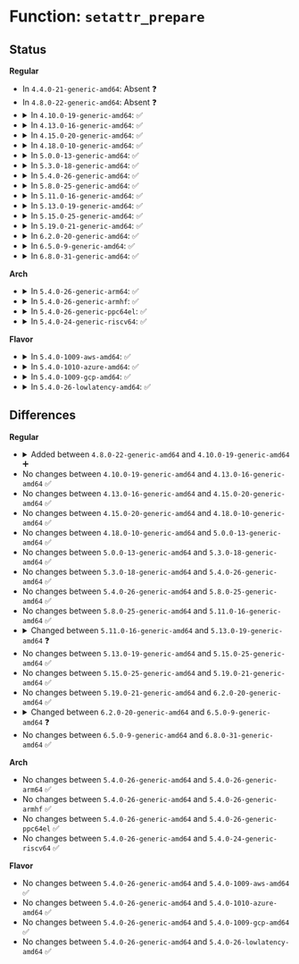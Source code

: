 # Function: <code>setattr_prepare</code>

## Status
<b>Regular</b>
<ul>
<li>
In <code>4.4.0-21-generic-amd64</code>: Absent ❓
</li>
<li>
In <code>4.8.0-22-generic-amd64</code>: Absent ❓
</li>
<li>
<details>
<summary>In <code>4.10.0-19-generic-amd64</code>: ✅</summary>

```c
int setattr_prepare(struct dentry * dentry, struct iattr * attr)
```

```json
{
  "name": "setattr_prepare",
  "collision_type": "Unique Global",
  "inline_type": "No",
  "funcs": [
    {
      "addr": 18446744071581355104,
      "name": "setattr_prepare",
      "external": true,
      "loc": "fs/attr.c:57",
      "file": "fs/attr.c",
      "inline": "seen, unknown",
      "caller_inline": [],
      "caller_func": [
        "mm/shmem.c:shmem_setattr",
        "fs/libfs.c:simple_setattr",
        "fs/proc/base.c:proc_setattr",
        "fs/proc/generic.c:proc_notify_change",
        "fs/proc/proc_sysctl.c:proc_sys_setattr",
        "fs/kernfs/inode.c:kernfs_iop_setattr",
        "fs/ext4/inode.c:ext4_setattr",
        "fs/fat/file.c:fat_setattr",
        "fs/ecryptfs/inode.c:ecryptfs_setattr",
        "fs/fuse/dir.c:fuse_do_setattr"
      ]
    }
  ],
  "symbols": [
    {
      "addr": 18446744071581355104,
      "name": "setattr_prepare",
      "section": ".text",
      "bind": "STB_GLOBAL",
      "size": 453
    }
  ]
}
```
</details>
</li>
<li>
<details>
<summary>In <code>4.13.0-16-generic-amd64</code>: ✅</summary>

```c
int setattr_prepare(struct dentry * dentry, struct iattr * attr)
```

```json
{
  "name": "setattr_prepare",
  "collision_type": "Unique Global",
  "inline_type": "No",
  "funcs": [
    {
      "addr": 18446744071581410448,
      "name": "setattr_prepare",
      "external": true,
      "loc": "fs/attr.c:58",
      "file": "fs/attr.c",
      "inline": "seen, unknown",
      "caller_inline": [],
      "caller_func": [
        "mm/shmem.c:shmem_setattr",
        "fs/libfs.c:simple_setattr",
        "fs/proc/base.c:proc_setattr",
        "fs/proc/generic.c:proc_notify_change",
        "fs/proc/proc_sysctl.c:proc_sys_setattr",
        "fs/kernfs/inode.c:kernfs_iop_setattr",
        "fs/ext4/inode.c:ext4_setattr",
        "fs/fat/file.c:fat_setattr",
        "fs/ecryptfs/inode.c:ecryptfs_setattr",
        "fs/fuse/dir.c:fuse_do_setattr"
      ]
    }
  ],
  "symbols": [
    {
      "addr": 18446744071581410448,
      "name": "setattr_prepare",
      "section": ".text",
      "bind": "STB_GLOBAL",
      "size": 453
    }
  ]
}
```
</details>
</li>
<li>
<details>
<summary>In <code>4.15.0-20-generic-amd64</code>: ✅</summary>

```c
int setattr_prepare(struct dentry * dentry, struct iattr * attr)
```

```json
{
  "name": "setattr_prepare",
  "collision_type": "Unique Global",
  "inline_type": "No",
  "funcs": [
    {
      "addr": 18446744071581552048,
      "name": "setattr_prepare",
      "external": true,
      "loc": "fs/attr.c:59",
      "file": "fs/attr.c",
      "inline": "seen, unknown",
      "caller_inline": [],
      "caller_func": [
        "mm/shmem.c:shmem_setattr",
        "fs/libfs.c:simple_setattr",
        "fs/proc/base.c:proc_setattr",
        "fs/proc/generic.c:proc_notify_change",
        "fs/proc/proc_sysctl.c:proc_sys_setattr",
        "fs/kernfs/inode.c:kernfs_iop_setattr",
        "fs/ext4/inode.c:ext4_setattr",
        "fs/fat/file.c:fat_setattr",
        "fs/ecryptfs/inode.c:ecryptfs_setattr",
        "fs/fuse/dir.c:fuse_do_setattr"
      ]
    }
  ],
  "symbols": [
    {
      "addr": 18446744071581552048,
      "name": "setattr_prepare",
      "section": ".text",
      "bind": "STB_GLOBAL",
      "size": 453
    }
  ]
}
```
</details>
</li>
<li>
<details>
<summary>In <code>4.18.0-10-generic-amd64</code>: ✅</summary>

```c
int setattr_prepare(struct dentry * dentry, struct iattr * attr)
```

```json
{
  "name": "setattr_prepare",
  "collision_type": "Unique Global",
  "inline_type": "No",
  "funcs": [
    {
      "addr": 18446744071581708144,
      "name": "setattr_prepare",
      "external": true,
      "loc": "fs/attr.c:61",
      "file": "fs/attr.c",
      "inline": "seen, unknown",
      "caller_inline": [],
      "caller_func": [
        "mm/shmem.c:shmem_setattr",
        "fs/libfs.c:simple_setattr",
        "fs/proc/base.c:proc_setattr",
        "fs/proc/generic.c:proc_notify_change",
        "fs/proc/proc_sysctl.c:proc_sys_setattr",
        "fs/kernfs/inode.c:kernfs_iop_setattr",
        "fs/ext4/inode.c:ext4_setattr",
        "fs/hugetlbfs/inode.c:hugetlbfs_setattr",
        "fs/fat/file.c:fat_setattr",
        "fs/ecryptfs/inode.c:ecryptfs_setattr",
        "fs/fuse/dir.c:fuse_do_setattr"
      ]
    }
  ],
  "symbols": [
    {
      "addr": 18446744071581708144,
      "name": "setattr_prepare",
      "section": ".text",
      "bind": "STB_GLOBAL",
      "size": 497
    }
  ]
}
```
</details>
</li>
<li>
<details>
<summary>In <code>5.0.0-13-generic-amd64</code>: ✅</summary>

```c
int setattr_prepare(struct dentry * dentry, struct iattr * attr)
```

```json
{
  "name": "setattr_prepare",
  "collision_type": "Unique Global",
  "inline_type": "No",
  "funcs": [
    {
      "addr": 18446744071581794656,
      "name": "setattr_prepare",
      "external": true,
      "loc": "fs/attr.c:61",
      "file": "fs/attr.c",
      "inline": "seen, unknown",
      "caller_inline": [],
      "caller_func": [
        "mm/shmem.c:shmem_setattr",
        "fs/libfs.c:simple_setattr",
        "fs/proc/base.c:proc_setattr",
        "fs/proc/generic.c:proc_notify_change",
        "fs/proc/proc_sysctl.c:proc_sys_setattr",
        "fs/kernfs/inode.c:kernfs_iop_setattr",
        "fs/ext4/inode.c:ext4_setattr",
        "fs/hugetlbfs/inode.c:hugetlbfs_setattr",
        "fs/fat/file.c:fat_setattr",
        "fs/ecryptfs/inode.c:ecryptfs_setattr",
        "fs/fuse/dir.c:fuse_do_setattr"
      ]
    }
  ],
  "symbols": [
    {
      "addr": 18446744071581794656,
      "name": "setattr_prepare",
      "section": ".text",
      "bind": "STB_GLOBAL",
      "size": 497
    }
  ]
}
```
</details>
</li>
<li>
<details>
<summary>In <code>5.3.0-18-generic-amd64</code>: ✅</summary>

```c
int setattr_prepare(struct dentry * dentry, struct iattr * attr)
```

```json
{
  "name": "setattr_prepare",
  "collision_type": "Unique Global",
  "inline_type": "No",
  "funcs": [
    {
      "addr": 18446744071581913472,
      "name": "setattr_prepare",
      "external": true,
      "loc": "fs/attr.c:61",
      "file": "fs/attr.c",
      "inline": "seen, unknown",
      "caller_inline": [],
      "caller_func": [
        "mm/shmem.c:shmem_setattr",
        "fs/libfs.c:simple_setattr",
        "fs/proc/base.c:proc_setattr",
        "fs/proc/generic.c:proc_notify_change",
        "fs/proc/proc_sysctl.c:proc_sys_setattr",
        "fs/kernfs/inode.c:kernfs_iop_setattr",
        "fs/ext4/inode.c:ext4_setattr",
        "fs/hugetlbfs/inode.c:hugetlbfs_setattr",
        "fs/fat/file.c:fat_setattr",
        "fs/ecryptfs/inode.c:ecryptfs_setattr",
        "fs/fuse/dir.c:fuse_do_setattr"
      ]
    }
  ],
  "symbols": [
    {
      "addr": 18446744071581913472,
      "name": "setattr_prepare",
      "section": ".text",
      "bind": "STB_GLOBAL",
      "size": 493
    }
  ]
}
```
</details>
</li>
<li>
<details>
<summary>In <code>5.4.0-26-generic-amd64</code>: ✅</summary>

```c
int setattr_prepare(struct dentry * dentry, struct iattr * attr)
```

```json
{
  "name": "setattr_prepare",
  "collision_type": "Unique Global",
  "inline_type": "No",
  "funcs": [
    {
      "addr": 18446744071581985760,
      "name": "setattr_prepare",
      "external": true,
      "loc": "fs/attr.c:61",
      "file": "fs/attr.c",
      "inline": "seen, unknown",
      "caller_inline": [],
      "caller_func": [
        "mm/shmem.c:shmem_setattr",
        "fs/libfs.c:simple_setattr",
        "fs/proc/base.c:proc_setattr",
        "fs/proc/generic.c:proc_notify_change",
        "fs/proc/proc_sysctl.c:proc_sys_setattr",
        "fs/kernfs/inode.c:kernfs_iop_setattr",
        "fs/ext4/inode.c:ext4_setattr",
        "fs/hugetlbfs/inode.c:hugetlbfs_setattr",
        "fs/fat/file.c:fat_setattr",
        "fs/ecryptfs/inode.c:ecryptfs_setattr",
        "fs/fuse/dir.c:fuse_do_setattr"
      ]
    }
  ],
  "symbols": [
    {
      "addr": 18446744071581985760,
      "name": "setattr_prepare",
      "section": ".text",
      "bind": "STB_GLOBAL",
      "size": 493
    }
  ]
}
```
</details>
</li>
<li>
<details>
<summary>In <code>5.8.0-25-generic-amd64</code>: ✅</summary>

```c
int setattr_prepare(struct dentry * dentry, struct iattr * attr)
```

```json
{
  "name": "setattr_prepare",
  "collision_type": "Unique Global",
  "inline_type": "No",
  "funcs": [
    {
      "addr": 18446744071582219488,
      "name": "setattr_prepare",
      "external": true,
      "loc": "fs/attr.c:61",
      "file": "fs/attr.c",
      "inline": "seen, unknown",
      "caller_inline": [],
      "caller_func": [
        "mm/shmem.c:shmem_setattr",
        "fs/libfs.c:simple_setattr",
        "fs/proc/base.c:proc_setattr",
        "fs/proc/generic.c:proc_notify_change",
        "fs/proc/proc_sysctl.c:proc_sys_setattr",
        "fs/kernfs/inode.c:kernfs_iop_setattr",
        "fs/ext4/inode.c:ext4_setattr",
        "fs/hugetlbfs/inode.c:hugetlbfs_setattr",
        "fs/fat/file.c:fat_setattr",
        "fs/ecryptfs/inode.c:ecryptfs_setattr",
        "fs/fuse/dir.c:fuse_do_setattr"
      ]
    }
  ],
  "symbols": [
    {
      "addr": 18446744071582219488,
      "name": "setattr_prepare",
      "section": ".text",
      "bind": "STB_GLOBAL",
      "size": 493
    }
  ]
}
```
</details>
</li>
<li>
<details>
<summary>In <code>5.11.0-16-generic-amd64</code>: ✅</summary>

```c
int setattr_prepare(struct dentry * dentry, struct iattr * attr)
```

```json
{
  "name": "setattr_prepare",
  "collision_type": "Unique Global",
  "inline_type": "No",
  "funcs": [
    {
      "addr": 18446744071582266944,
      "name": "setattr_prepare",
      "external": true,
      "loc": "fs/attr.c:61",
      "file": "fs/attr.c",
      "inline": "seen, unknown",
      "caller_inline": [],
      "caller_func": [
        "mm/shmem.c:shmem_setattr",
        "fs/libfs.c:simple_setattr",
        "fs/proc/base.c:proc_setattr",
        "fs/proc/generic.c:proc_notify_change",
        "fs/proc/proc_sysctl.c:proc_sys_setattr",
        "fs/kernfs/inode.c:kernfs_iop_setattr",
        "fs/ext4/inode.c:ext4_setattr",
        "fs/hugetlbfs/inode.c:hugetlbfs_setattr",
        "fs/fat/file.c:fat_setattr",
        "fs/ecryptfs/inode.c:ecryptfs_setattr",
        "fs/fuse/dir.c:fuse_do_setattr"
      ]
    }
  ],
  "symbols": [
    {
      "addr": 18446744071582266944,
      "name": "setattr_prepare",
      "section": ".text",
      "bind": "STB_GLOBAL",
      "size": 493
    }
  ]
}
```
</details>
</li>
<li>
<details>
<summary>In <code>5.13.0-19-generic-amd64</code>: ✅</summary>

```c
int setattr_prepare(struct user_namespace * mnt_userns, struct dentry * dentry, struct iattr * attr)
```

```json
{
  "name": "setattr_prepare",
  "collision_type": "Unique Global",
  "inline_type": "No",
  "funcs": [
    {
      "addr": 18446744071582292288,
      "name": "setattr_prepare",
      "external": true,
      "loc": "fs/attr.c:96",
      "file": "fs/attr.c",
      "inline": "seen, unknown",
      "caller_inline": [],
      "caller_func": [
        "mm/shmem.c:shmem_setattr",
        "fs/libfs.c:simple_setattr",
        "fs/proc/base.c:proc_setattr",
        "fs/proc/generic.c:proc_notify_change",
        "fs/proc/proc_sysctl.c:proc_sys_setattr",
        "fs/kernfs/inode.c:kernfs_iop_setattr",
        "fs/ext4/inode.c:ext4_setattr",
        "fs/hugetlbfs/inode.c:hugetlbfs_setattr",
        "fs/fat/file.c:fat_setattr",
        "fs/ecryptfs/inode.c:ecryptfs_setattr",
        "fs/fuse/dir.c:fuse_do_setattr"
      ]
    }
  ],
  "symbols": [
    {
      "addr": 18446744071582292288,
      "name": "setattr_prepare",
      "section": ".text",
      "bind": "STB_GLOBAL",
      "size": 587
    }
  ]
}
```
</details>
</li>
<li>
<details>
<summary>In <code>5.15.0-25-generic-amd64</code>: ✅</summary>

```c
int setattr_prepare(struct user_namespace * mnt_userns, struct dentry * dentry, struct iattr * attr)
```

```json
{
  "name": "setattr_prepare",
  "collision_type": "Unique Global",
  "inline_type": "No",
  "funcs": [
    {
      "addr": 18446744071582611088,
      "name": "setattr_prepare",
      "external": true,
      "loc": "fs/attr.c:96",
      "file": "fs/attr.c",
      "inline": "seen, unknown",
      "caller_inline": [],
      "caller_func": [
        "mm/shmem.c:shmem_setattr",
        "fs/libfs.c:simple_setattr",
        "fs/proc/base.c:proc_setattr",
        "fs/proc/generic.c:proc_notify_change",
        "fs/proc/proc_sysctl.c:proc_sys_setattr",
        "fs/kernfs/inode.c:kernfs_iop_setattr",
        "fs/ext4/inode.c:ext4_setattr",
        "fs/hugetlbfs/inode.c:hugetlbfs_setattr",
        "fs/fat/file.c:fat_setattr",
        "fs/ecryptfs/inode.c:ecryptfs_setattr",
        "fs/fuse/dir.c:fuse_do_setattr"
      ]
    }
  ],
  "symbols": [
    {
      "addr": 18446744071582611088,
      "name": "setattr_prepare",
      "section": ".text",
      "bind": "STB_GLOBAL",
      "size": 592
    }
  ]
}
```
</details>
</li>
<li>
<details>
<summary>In <code>5.19.0-21-generic-amd64</code>: ✅</summary>

```c
int setattr_prepare(struct user_namespace * mnt_userns, struct dentry * dentry, struct iattr * attr)
```

```json
{
  "name": "setattr_prepare",
  "collision_type": "Unique Global",
  "inline_type": "No",
  "funcs": [
    {
      "addr": 18446744071583145792,
      "name": "setattr_prepare",
      "external": true,
      "loc": "fs/attr.c:102",
      "file": "fs/attr.c",
      "inline": "seen, unknown",
      "caller_inline": [],
      "caller_func": [
        "mm/shmem.c:shmem_setattr",
        "fs/libfs.c:simple_setattr",
        "fs/proc/base.c:proc_setattr",
        "fs/proc/generic.c:proc_notify_change",
        "fs/proc/proc_sysctl.c:proc_sys_setattr",
        "fs/kernfs/inode.c:kernfs_iop_setattr",
        "fs/ext4/inode.c:ext4_setattr",
        "fs/hugetlbfs/inode.c:hugetlbfs_setattr",
        "fs/fat/file.c:fat_setattr",
        "fs/ecryptfs/inode.c:ecryptfs_setattr",
        "fs/fuse/dir.c:fuse_do_setattr"
      ]
    }
  ],
  "symbols": [
    {
      "addr": 18446744071583145792,
      "name": "setattr_prepare",
      "section": ".text",
      "bind": "STB_GLOBAL",
      "size": 970
    }
  ]
}
```
</details>
</li>
<li>
<details>
<summary>In <code>6.2.0-20-generic-amd64</code>: ✅</summary>

```c
int setattr_prepare(struct user_namespace * mnt_userns, struct dentry * dentry, struct iattr * attr)
```

```json
{
  "name": "setattr_prepare",
  "collision_type": "Unique Global",
  "inline_type": "No",
  "funcs": [
    {
      "addr": 18446744071583716944,
      "name": "setattr_prepare",
      "external": true,
      "loc": "fs/attr.c:164",
      "file": "fs/attr.c",
      "inline": "seen, unknown",
      "caller_inline": [],
      "caller_func": [
        "mm/shmem.c:shmem_setattr",
        "fs/libfs.c:simple_setattr",
        "fs/proc/base.c:proc_setattr",
        "fs/proc/generic.c:proc_notify_change",
        "fs/proc/proc_sysctl.c:proc_sys_setattr",
        "fs/kernfs/inode.c:kernfs_iop_setattr",
        "fs/ext4/inode.c:ext4_setattr",
        "fs/hugetlbfs/inode.c:hugetlbfs_setattr",
        "fs/fat/file.c:fat_setattr",
        "fs/ecryptfs/inode.c:ecryptfs_setattr",
        "fs/fuse/dir.c:fuse_do_setattr"
      ]
    }
  ],
  "symbols": [
    {
      "addr": 18446744071583716944,
      "name": "setattr_prepare",
      "section": ".text",
      "bind": "STB_GLOBAL",
      "size": 906
    }
  ]
}
```
</details>
</li>
<li>
<details>
<summary>In <code>6.5.0-9-generic-amd64</code>: ✅</summary>

```c
int setattr_prepare(struct mnt_idmap * idmap, struct dentry * dentry, struct iattr * attr)
```

```json
{
  "name": "setattr_prepare",
  "collision_type": "Unique Global",
  "inline_type": "No",
  "funcs": [
    {
      "addr": 18446744071583934416,
      "name": "setattr_prepare",
      "external": true,
      "loc": "fs/attr.c:165",
      "file": "fs/attr.c",
      "inline": "seen, unknown",
      "caller_inline": [],
      "caller_func": [
        "mm/shmem.c:shmem_setattr",
        "fs/libfs.c:simple_setattr",
        "fs/proc/base.c:proc_setattr",
        "fs/proc/generic.c:proc_notify_change",
        "fs/proc/proc_sysctl.c:proc_sys_setattr",
        "fs/kernfs/inode.c:kernfs_iop_setattr",
        "fs/ext4/inode.c:ext4_setattr",
        "fs/hugetlbfs/inode.c:hugetlbfs_setattr",
        "fs/fat/file.c:fat_setattr",
        "fs/ecryptfs/inode.c:ecryptfs_setattr",
        "fs/fuse/dir.c:fuse_do_setattr"
      ]
    }
  ],
  "symbols": [
    {
      "addr": 18446744071583934416,
      "name": "setattr_prepare",
      "section": ".text",
      "bind": "STB_GLOBAL",
      "size": 691
    }
  ]
}
```
</details>
</li>
<li>
<details>
<summary>In <code>6.8.0-31-generic-amd64</code>: ✅</summary>

```c
int setattr_prepare(struct mnt_idmap * idmap, struct dentry * dentry, struct iattr * attr)
```

```json
{
  "name": "setattr_prepare",
  "collision_type": "Unique Global",
  "inline_type": "No",
  "funcs": [
    {
      "addr": 18446744071584140656,
      "name": "setattr_prepare",
      "external": true,
      "loc": "fs/attr.c:165",
      "file": "fs/attr.c",
      "inline": "seen, unknown",
      "caller_inline": [],
      "caller_func": [
        "mm/shmem.c:shmem_setattr",
        "fs/libfs.c:simple_setattr",
        "fs/proc/base.c:proc_setattr",
        "fs/proc/generic.c:proc_notify_change",
        "fs/proc/proc_sysctl.c:proc_sys_setattr",
        "fs/kernfs/inode.c:kernfs_iop_setattr",
        "fs/ext4/inode.c:ext4_setattr",
        "fs/hugetlbfs/inode.c:hugetlbfs_setattr",
        "fs/fat/file.c:fat_setattr",
        "fs/ecryptfs/inode.c:ecryptfs_setattr",
        "fs/fuse/dir.c:fuse_do_setattr"
      ]
    }
  ],
  "symbols": [
    {
      "addr": 18446744071584140656,
      "name": "setattr_prepare",
      "section": ".text",
      "bind": "STB_GLOBAL",
      "size": 691
    }
  ]
}
```
</details>
</li>
</ul>
<b>Arch</b>
<ul>
<li>
<details>
<summary>In <code>5.4.0-26-generic-arm64</code>: ✅</summary>

```c
int setattr_prepare(struct dentry * dentry, struct iattr * attr)
```

```json
{
  "name": "setattr_prepare",
  "collision_type": "Unique Global",
  "inline_type": "No",
  "funcs": [
    {
      "addr": 18446603336493498576,
      "name": "setattr_prepare",
      "external": true,
      "loc": "fs/attr.c:61",
      "file": "fs/attr.c",
      "inline": "seen, unknown",
      "caller_inline": [],
      "caller_func": [
        "mm/shmem.c:shmem_setattr",
        "fs/libfs.c:simple_setattr",
        "fs/proc/base.c:proc_setattr",
        "fs/proc/generic.c:proc_notify_change",
        "fs/proc/proc_sysctl.c:proc_sys_setattr",
        "fs/kernfs/inode.c:kernfs_iop_setattr",
        "fs/ext4/inode.c:ext4_setattr",
        "fs/hugetlbfs/inode.c:hugetlbfs_setattr",
        "fs/fat/file.c:fat_setattr",
        "fs/ecryptfs/inode.c:ecryptfs_setattr",
        "fs/fuse/dir.c:fuse_do_setattr"
      ]
    }
  ],
  "symbols": [
    {
      "addr": 18446603336493498576,
      "name": "setattr_prepare",
      "section": ".text",
      "bind": "STB_GLOBAL",
      "size": 512
    }
  ]
}
```
</details>
</li>
<li>
<details>
<summary>In <code>5.4.0-26-generic-armhf</code>: ✅</summary>

```c
int setattr_prepare(struct dentry * dentry, struct iattr * attr)
```

```json
{
  "name": "setattr_prepare",
  "collision_type": "Unique Global",
  "inline_type": "No",
  "funcs": [
    {
      "addr": 3227056452,
      "name": "setattr_prepare",
      "external": true,
      "loc": "fs/attr.c:61",
      "file": "fs/attr.c",
      "inline": "seen, unknown",
      "caller_inline": [],
      "caller_func": [
        "mm/shmem.c:shmem_setattr",
        "fs/libfs.c:simple_setattr",
        "fs/proc/base.c:proc_setattr",
        "fs/proc/generic.c:proc_notify_change",
        "fs/proc/proc_sysctl.c:proc_sys_setattr",
        "fs/kernfs/inode.c:kernfs_iop_setattr",
        "fs/ext4/inode.c:ext4_setattr",
        "fs/fat/file.c:fat_setattr",
        "fs/ecryptfs/inode.c:ecryptfs_setattr",
        "fs/fuse/dir.c:fuse_do_setattr"
      ]
    }
  ],
  "symbols": [
    {
      "addr": 3227056452,
      "name": "setattr_prepare",
      "section": ".text",
      "bind": "STB_GLOBAL",
      "size": 516
    }
  ]
}
```
</details>
</li>
<li>
<details>
<summary>In <code>5.4.0-26-generic-ppc64el</code>: ✅</summary>

```c
int setattr_prepare(struct dentry * dentry, struct iattr * attr)
```

```json
{
  "name": "setattr_prepare",
  "collision_type": "Unique Global",
  "inline_type": "No",
  "funcs": [
    {
      "addr": 13835058055287060416,
      "name": "setattr_prepare",
      "external": true,
      "loc": "fs/attr.c:61",
      "file": "fs/attr.c",
      "inline": "seen, unknown",
      "caller_inline": [],
      "caller_func": [
        "mm/shmem.c:shmem_setattr",
        "fs/libfs.c:simple_setattr",
        "fs/proc/base.c:proc_setattr",
        "fs/proc/generic.c:proc_notify_change",
        "fs/proc/proc_sysctl.c:proc_sys_setattr",
        "fs/kernfs/inode.c:kernfs_iop_setattr",
        "fs/ext4/inode.c:ext4_setattr",
        "fs/hugetlbfs/inode.c:hugetlbfs_setattr",
        "fs/fat/file.c:fat_setattr",
        "fs/ecryptfs/inode.c:ecryptfs_setattr",
        "fs/fuse/dir.c:fuse_do_setattr"
      ]
    }
  ],
  "symbols": [
    {
      "addr": 13835058055287060416,
      "name": "setattr_prepare",
      "section": ".text",
      "bind": "STB_GLOBAL",
      "size": 776
    }
  ]
}
```
</details>
</li>
<li>
<details>
<summary>In <code>5.4.0-24-generic-riscv64</code>: ✅</summary>

```c
int setattr_prepare(struct dentry * dentry, struct iattr * attr)
```

```json
{
  "name": "setattr_prepare",
  "collision_type": "Unique Global",
  "inline_type": "No",
  "funcs": [
    {
      "addr": 18446743936273171728,
      "name": "setattr_prepare",
      "external": true,
      "loc": "fs/attr.c:61",
      "file": "fs/attr.c",
      "inline": "seen, unknown",
      "caller_inline": [],
      "caller_func": [
        "mm/shmem.c:shmem_setattr",
        "fs/libfs.c:simple_setattr",
        "fs/proc/base.c:proc_setattr",
        "fs/proc/generic.c:proc_notify_change",
        "fs/proc/proc_sysctl.c:proc_sys_setattr",
        "fs/kernfs/inode.c:kernfs_iop_setattr",
        "fs/ext4/inode.c:ext4_setattr",
        "fs/hugetlbfs/inode.c:hugetlbfs_setattr",
        "fs/fat/file.c:fat_setattr",
        "fs/ecryptfs/inode.c:ecryptfs_setattr",
        "fs/fuse/dir.c:fuse_do_setattr"
      ]
    }
  ],
  "symbols": [
    {
      "addr": 18446743936273171728,
      "name": "setattr_prepare",
      "section": ".text",
      "bind": "STB_GLOBAL",
      "size": 392
    }
  ]
}
```
</details>
</li>
</ul>
<b>Flavor</b>
<ul>
<li>
<details>
<summary>In <code>5.4.0-1009-aws-amd64</code>: ✅</summary>

```c
int setattr_prepare(struct dentry * dentry, struct iattr * attr)
```

```json
{
  "name": "setattr_prepare",
  "collision_type": "Unique Global",
  "inline_type": "No",
  "funcs": [
    {
      "addr": 18446744071581954496,
      "name": "setattr_prepare",
      "external": true,
      "loc": "fs/attr.c:61",
      "file": "fs/attr.c",
      "inline": "seen, unknown",
      "caller_inline": [],
      "caller_func": [
        "mm/shmem.c:shmem_setattr",
        "fs/libfs.c:simple_setattr",
        "fs/proc/base.c:proc_setattr",
        "fs/proc/generic.c:proc_notify_change",
        "fs/proc/proc_sysctl.c:proc_sys_setattr",
        "fs/kernfs/inode.c:kernfs_iop_setattr",
        "fs/ext4/inode.c:ext4_setattr",
        "fs/hugetlbfs/inode.c:hugetlbfs_setattr",
        "fs/fat/file.c:fat_setattr",
        "fs/ecryptfs/inode.c:ecryptfs_setattr",
        "fs/fuse/dir.c:fuse_do_setattr"
      ]
    }
  ],
  "symbols": [
    {
      "addr": 18446744071581954496,
      "name": "setattr_prepare",
      "section": ".text",
      "bind": "STB_GLOBAL",
      "size": 493
    }
  ]
}
```
</details>
</li>
<li>
<details>
<summary>In <code>5.4.0-1010-azure-amd64</code>: ✅</summary>

```c
int setattr_prepare(struct dentry * dentry, struct iattr * attr)
```

```json
{
  "name": "setattr_prepare",
  "collision_type": "Unique Global",
  "inline_type": "No",
  "funcs": [
    {
      "addr": 18446744071581892064,
      "name": "setattr_prepare",
      "external": true,
      "loc": "fs/attr.c:61",
      "file": "fs/attr.c",
      "inline": "seen, unknown",
      "caller_inline": [],
      "caller_func": [
        "mm/shmem.c:shmem_setattr",
        "fs/libfs.c:simple_setattr",
        "fs/proc/base.c:proc_setattr",
        "fs/proc/generic.c:proc_notify_change",
        "fs/proc/proc_sysctl.c:proc_sys_setattr",
        "fs/kernfs/inode.c:kernfs_iop_setattr",
        "fs/ext4/inode.c:ext4_setattr",
        "fs/hugetlbfs/inode.c:hugetlbfs_setattr",
        "fs/fat/file.c:fat_setattr",
        "fs/ecryptfs/inode.c:ecryptfs_setattr",
        "fs/fuse/dir.c:fuse_do_setattr"
      ]
    }
  ],
  "symbols": [
    {
      "addr": 18446744071581892064,
      "name": "setattr_prepare",
      "section": ".text",
      "bind": "STB_GLOBAL",
      "size": 493
    }
  ]
}
```
</details>
</li>
<li>
<details>
<summary>In <code>5.4.0-1009-gcp-amd64</code>: ✅</summary>

```c
int setattr_prepare(struct dentry * dentry, struct iattr * attr)
```

```json
{
  "name": "setattr_prepare",
  "collision_type": "Unique Global",
  "inline_type": "No",
  "funcs": [
    {
      "addr": 18446744071581945808,
      "name": "setattr_prepare",
      "external": true,
      "loc": "fs/attr.c:61",
      "file": "fs/attr.c",
      "inline": "seen, unknown",
      "caller_inline": [],
      "caller_func": [
        "mm/shmem.c:shmem_setattr",
        "fs/libfs.c:simple_setattr",
        "fs/proc/base.c:proc_setattr",
        "fs/proc/generic.c:proc_notify_change",
        "fs/proc/proc_sysctl.c:proc_sys_setattr",
        "fs/kernfs/inode.c:kernfs_iop_setattr",
        "fs/ext4/inode.c:ext4_setattr",
        "fs/hugetlbfs/inode.c:hugetlbfs_setattr",
        "fs/fat/file.c:fat_setattr",
        "fs/ecryptfs/inode.c:ecryptfs_setattr",
        "fs/fuse/dir.c:fuse_do_setattr"
      ]
    }
  ],
  "symbols": [
    {
      "addr": 18446744071581945808,
      "name": "setattr_prepare",
      "section": ".text",
      "bind": "STB_GLOBAL",
      "size": 493
    }
  ]
}
```
</details>
</li>
<li>
<details>
<summary>In <code>5.4.0-26-lowlatency-amd64</code>: ✅</summary>

```c
int setattr_prepare(struct dentry * dentry, struct iattr * attr)
```

```json
{
  "name": "setattr_prepare",
  "collision_type": "Unique Global",
  "inline_type": "No",
  "funcs": [
    {
      "addr": 18446744071582015840,
      "name": "setattr_prepare",
      "external": true,
      "loc": "fs/attr.c:61",
      "file": "fs/attr.c",
      "inline": "seen, unknown",
      "caller_inline": [],
      "caller_func": [
        "mm/shmem.c:shmem_setattr",
        "fs/libfs.c:simple_setattr",
        "fs/proc/base.c:proc_setattr",
        "fs/proc/generic.c:proc_notify_change",
        "fs/proc/proc_sysctl.c:proc_sys_setattr",
        "fs/kernfs/inode.c:kernfs_iop_setattr",
        "fs/ext4/inode.c:ext4_setattr",
        "fs/hugetlbfs/inode.c:hugetlbfs_setattr",
        "fs/fat/file.c:fat_setattr",
        "fs/ecryptfs/inode.c:ecryptfs_setattr",
        "fs/fuse/dir.c:fuse_do_setattr"
      ]
    }
  ],
  "symbols": [
    {
      "addr": 18446744071582015840,
      "name": "setattr_prepare",
      "section": ".text",
      "bind": "STB_GLOBAL",
      "size": 493
    }
  ]
}
```
</details>
</li>
</ul>

## Differences
<b>Regular</b>
<ul>
<li>
<details>
<summary>Added between <code>4.8.0-22-generic-amd64</code> and <code>4.10.0-19-generic-amd64</code> ➕</summary>

```c
int setattr_prepare(struct dentry * dentry, struct iattr * attr)
```
</details>
</li>
<li>
No changes between <code>4.10.0-19-generic-amd64</code> and <code>4.13.0-16-generic-amd64</code> ✅
</li>
<li>
No changes between <code>4.13.0-16-generic-amd64</code> and <code>4.15.0-20-generic-amd64</code> ✅
</li>
<li>
No changes between <code>4.15.0-20-generic-amd64</code> and <code>4.18.0-10-generic-amd64</code> ✅
</li>
<li>
No changes between <code>4.18.0-10-generic-amd64</code> and <code>5.0.0-13-generic-amd64</code> ✅
</li>
<li>
No changes between <code>5.0.0-13-generic-amd64</code> and <code>5.3.0-18-generic-amd64</code> ✅
</li>
<li>
No changes between <code>5.3.0-18-generic-amd64</code> and <code>5.4.0-26-generic-amd64</code> ✅
</li>
<li>
No changes between <code>5.4.0-26-generic-amd64</code> and <code>5.8.0-25-generic-amd64</code> ✅
</li>
<li>
No changes between <code>5.8.0-25-generic-amd64</code> and <code>5.11.0-16-generic-amd64</code> ✅
</li>
<li>
<details>
<summary>Changed between <code>5.11.0-16-generic-amd64</code> and <code>5.13.0-19-generic-amd64</code> ❓</summary>
<ul>
<li>
<b>Param added. </b>
<code>struct user_namespace * mnt_userns</code>
</li>
<li>
<b>Param reordered. </b>
<code>dentry, attr</code> ➡️ <code>mnt_userns, dentry, attr</code>
</li>
</ul>
</details>
</li>
<li>
No changes between <code>5.13.0-19-generic-amd64</code> and <code>5.15.0-25-generic-amd64</code> ✅
</li>
<li>
No changes between <code>5.15.0-25-generic-amd64</code> and <code>5.19.0-21-generic-amd64</code> ✅
</li>
<li>
No changes between <code>5.19.0-21-generic-amd64</code> and <code>6.2.0-20-generic-amd64</code> ✅
</li>
<li>
<details>
<summary>Changed between <code>6.2.0-20-generic-amd64</code> and <code>6.5.0-9-generic-amd64</code> ❓</summary>
<ul>
<li>
<b>Param added. </b>
<code>struct mnt_idmap * idmap</code>
</li>
<li>
<b>Param removed. </b>
<code>struct user_namespace * mnt_userns</code>
</li>
</ul>
</details>
</li>
<li>
No changes between <code>6.5.0-9-generic-amd64</code> and <code>6.8.0-31-generic-amd64</code> ✅
</li>
</ul>
<b>Arch</b>
<ul>
<li>
No changes between <code>5.4.0-26-generic-amd64</code> and <code>5.4.0-26-generic-arm64</code> ✅
</li>
<li>
No changes between <code>5.4.0-26-generic-amd64</code> and <code>5.4.0-26-generic-armhf</code> ✅
</li>
<li>
No changes between <code>5.4.0-26-generic-amd64</code> and <code>5.4.0-26-generic-ppc64el</code> ✅
</li>
<li>
No changes between <code>5.4.0-26-generic-amd64</code> and <code>5.4.0-24-generic-riscv64</code> ✅
</li>
</ul>
<b>Flavor</b>
<ul>
<li>
No changes between <code>5.4.0-26-generic-amd64</code> and <code>5.4.0-1009-aws-amd64</code> ✅
</li>
<li>
No changes between <code>5.4.0-26-generic-amd64</code> and <code>5.4.0-1010-azure-amd64</code> ✅
</li>
<li>
No changes between <code>5.4.0-26-generic-amd64</code> and <code>5.4.0-1009-gcp-amd64</code> ✅
</li>
<li>
No changes between <code>5.4.0-26-generic-amd64</code> and <code>5.4.0-26-lowlatency-amd64</code> ✅
</li>
</ul>
